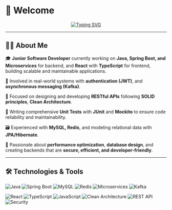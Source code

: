 # 👋 Welcome

<div align="center">

[![Typing SVG](https://readme-typing-svg.demolab.com/?lines=Hi,+I'm+Utku+👋;Junior+Software+Developer;Java+-+Spring+Boot;Microservices&font=Fira%20Code&center=true&width=400&height=100&duration=1500&pause=1000&color=00C851&vCenter=true&size=20&repeat=true)](https://git.io/typing-svg)

</div>

---

## 👨‍💻 About Me

🎓 **Junior Software Developer** currently working on **Java, Spring Boot, and Microservices** for backend, and **React** with **TypeScript** for frontend, building scalable and maintainable applications.

🔧 Involved in real-world systems with **authentication (JWT)**, and **asynchronous messaging (Kafka)**.

🧩 Focused on designing and developing **RESTful APIs** following **SOLID principles**, **Clean Architecture**.

🧪 Writing comprehensive **Unit Tests** with **JUnit** and **Mockito** to ensure code reliability and maintainability.

🗃 Experienced with **MySQL, Redis**, and modeling relational data with **JPA/Hibernate**.

🚀 Passionate about **performance optimization**, **database design**, and creating backends that are **secure, efficient, and developer-friendly**.

---

## 🛠️ Technologies & Tools

![Java](https://img.shields.io/badge/Java-ED8B00?style=for-the-badge&logo=openjdk&logoColor=white)
![Spring Boot](https://img.shields.io/badge/Spring_Boot-6DB33F?style=for-the-badge&logo=spring-boot&logoColor=white)
![MySQL](https://img.shields.io/badge/MySQL-4479A1?style=for-the-badge&logo=mysql&logoColor=white)
![Redis](https://img.shields.io/badge/redis-%23DD0031.svg?&style=for-the-badge&logo=redis&logoColor=white)
![Microservices](https://img.shields.io/badge/Microservices-1572B6?style=for-the-badge&logo=kubernetes&logoColor=white)
![Kafka](https://img.shields.io/badge/Apache_Kafka-231F20?style=for-the-badge&logo=apache-kafka&logoColor=white)

![React](https://img.shields.io/badge/React-20232A?style=for-the-badge&logo=react&logoColor=61DAFB)
![TypeScript](https://img.shields.io/badge/TypeScript-007ACC?style=for-the-badge&logo=typescript&logoColor=white)
![JavaScript](https://img.shields.io/badge/JavaScript-F7DF1E?style=for-the-badge&logo=javascript&logoColor=black)
![Clean Architecture](https://img.shields.io/badge/Clean_Architecture-000000?style=for-the-badge&logo=architecture&logoColor=white)
![REST API](https://img.shields.io/badge/REST_API-02569B?style=for-the-badge&logo=api&logoColor=white)
![Security](https://img.shields.io/badge/Security-4CAF50?style=for-the-badge&logo=security&logoColor=white)
